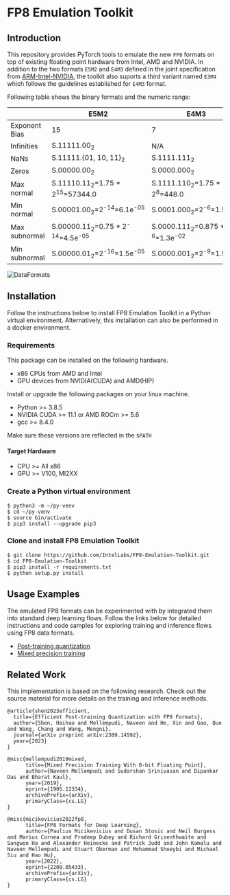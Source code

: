 # FP8 Emulation Toolkit
## Introduction
This repository provides PyTorch tools to emulate the new `FP8` formats on top of existing floating point hardware from Intel, AMD and NVIDIA. In addition to the two formats `E5M2` and `E4M3` defined in the joint specification from <a href=https://arxiv.org/pdf/2209.05433https://arxiv.org/pdf/2209.05433 target="_blank">ARM-Intel-NVIDIA</a>, the toolkit also suports a third variant named `E3M4` which follows the guidelines established for `E4M3` format.

Following table shows the binary formats and the numeric range:

|                |                                 E5M2                             |                               E4M3                               |                                E3M4                               |
| -------------- | ---------------------------------------------------------------- | ---------------------------------------------------------------- |  ---------------------------------------------------------------- |
| Exponent Bias  |                                 15                               |                                  7                               |                                   3                               |
| Infinities     | S.11111.00<sub>2</sub>                                           |                                 N/A                              |                                  N/A                              |
| NaNs           | S.11111.{01, 10, 11}<sub>2</sub>                                 | S.1111.111<sub>2</sub>                                           |  S.111.1111<sub>2</sub>                                           |
| Zeros          | S.00000.00<sub>2</sub>                                           | S.0000.000<sub>2</sub>                                           |  S.000.0000<sub>2</sub>                                           |
| Max normal     | S.11110.11<sub>2</sub>=1.75 * 2<sup>15</sup>=57344.0             | S.1111.110<sub>2</sub>=1.75 * 2<sup>8</sup>=448.0                |  S.111.1110<sub>2</sub>=1.875 * 2<sup>4</sup>=30.0                |
| Min normal     | S.00001.00<sub>2</sub>=2<sup>-14</sup>=6.1e<sup>-05</sup>        | S.0001.000<sub>2</sub>=2<sup>-6</sup>=1.5e<sup>-02</sup>         |  S.001.0000<sub>2</sub>=2<sup>-2</sup>=2.5e<sup>-01</sup>         |
| Max subnormal  | S.00000.11<sub>2</sub>=0.75 * 2<sup>-14</sup>=4.5e<sup>-05</sup> | S.0000.111<sub>2</sub>=0.875 * 2<sup>-6</sup>=1.3e<sup>-02</sup> |  S.000.1111<sub>2</sub>=0.9375 * 2<sup>-2</sup>=2.3e<sup>-01</sup> |
| Min subnormal  | S.00000.01<sub>2</sub>=2<sup>-16</sup>=1.5e<sup>-05</sup>        | S.0000.001<sub>2</sub>=2<sup>-9</sup>=1.9e<sup>-03</sup>         |  S.000.0001<sub>2</sub>=2<sup>-6</sup>=1.5e<sup>-02</sup>         |

![DataFormats](./docs/formats.png)

## Installation

Follow the instructions below to install FP8 Emulation Toolkit in a Python virtual environment.
Alternatively, this installation can also be performed in a docker environment.

### Requirements
This package can be installed on the following hardware.

* x86 CPUs from AMD and Intel 
* GPU devices from NVIDIA(CUDA) and AMD(HIP)

Install or upgrade the following packages on your linux machine.

* Python >= 3.8.5
* NVIDIA CUDA >= 11.1 or AMD ROCm >= 5.6
* gcc >= 8.4.0

Make sure these versions are reflected in the `$PATH`

#### Target Hardware
* CPU >= All x86 
* GPU >= V100, MI2XX 

### Create a Python virtual environment
```
$ python3 -m ~/py-venv
$ cd ~/py-venv
$ source bin/activate
$ pip3 install --upgrade pip3
```
### Clone and install FP8 Emulation Toolkit
```
$ git clone https://github.com/IntelLabs/FP8-Emulation-Toolkit.git
$ cd FP8-Emulation-Toolkit
$ pip3 install -r requirements.txt
$ python setup.py install
```

## Usage Examples
The emulated FP8 formats can be experimented with by integrated them into standard deep learning flows. Follow the links below for detailed instructions and code samples for exploring training and inference flows using FP8 data formats. 

* [Post-training quantization](./examples/inference) 
* [Mixed precision training](./examples/training) 


## Related Work
This implementation is based on the following research. Check out the source material for more details on the training and inference methods. 

```
@article{shen2023efficient,
  title={Efficient Post-training Quantization with FP8 Formats},
  author={Shen, Haihao and Mellempudi, Naveen and He, Xin and Gao, Qun and Wang, Chang and Wang, Mengni},
  journal={arXiv preprint arXiv:2309.14592},
  year={2023}
}
```
```
@misc{mellempudi2019mixed,
      title={Mixed Precision Training With 8-bit Floating Point}, 
      author={Naveen Mellempudi and Sudarshan Srinivasan and Dipankar Das and Bharat Kaul},
      year={2019},
      eprint={1905.12334},
      archivePrefix={arXiv},
      primaryClass={cs.LG}
}
```
```
@misc{micikevicius2022fp8,
      title={FP8 Formats for Deep Learning}, 
      author={Paulius Micikevicius and Dusan Stosic and Neil Burgess and Marius Cornea and Pradeep Dubey and Richard Grisenthwaite and Sangwon Ha and Alexander Heinecke and Patrick Judd and John Kamalu and Naveen Mellempudi and Stuart Oberman and Mohammad Shoeybi and Michael Siu and Hao Wu},
      year={2022},
      eprint={2209.05433},
      archivePrefix={arXiv},
      primaryClass={cs.LG}
}
```
